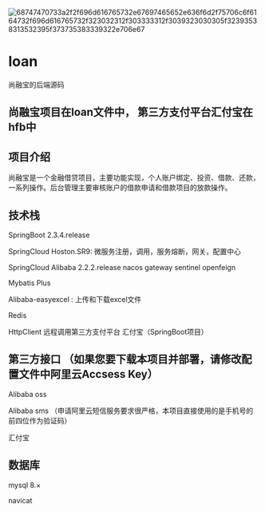 


![68747470733a2f2f696d616765732e67697465652e636f6d2f75706c6f6164732f696d616765732f323032312f303333312f3039323030305f32393538313532395f373735383339322e706e67](https://user-images.githubusercontent.com/90383015/170948449-1b80d8eb-59a0-483f-96a7-f684b73a0286.jpg)
# loan
尚融宝的后端源码

## 尚融宝项目在loan文件中， 第三方支付平台汇付宝在hfb中 


## 项目介绍
尚融宝是一个金融借贷项目，主要功能实现，个人账户绑定、投资、借款、还款，一系列操作。后台管理主要审核账户的借款申请和借款项目的放款操作。

## 技术栈

SpringBoot 2.3.4.release

SpringCloud Hoston.SR9: 微服务注册，调用，服务熔断，网关，配置中心

SpringCloud Alibaba 2.2.2.release  nacos gateway sentinel openfeign

Mybatis Plus

Alibaba-easyexcel : 上传和下载excel文件

Redis

HttpClient  远程调用第三方支付平台 汇付宝（SpringBoot项目）

## 第三方接口  （如果您要下载本项目并部署，请修改配置文件中阿里云Accsess Key）

Alibaba oss

Alibaba sms  （申请阿里云短信服务要求很严格，本项目直接使用的是手机号的前四位作为验证码）

汇付宝

## 数据库

mysql 8.×  

navicat



